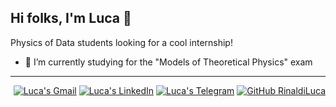 ## Hi folks, I'm Luca 👋

Physics of Data students looking for a cool internship!

<!---
- 🔭 I’m currently working on developing DMRG algorithm
-->
- 🌱 I’m currently studying for the "Models of Theoretical Physics" exam
***

<div align='right'>
  
  [![Luca's Gmail](https://img.shields.io/static/v1?style=plastic&message=Gmail&color=EA4335&logo=Gmail&logoColor=FFFFFF&label=)]([mail])
  [![Luca's LinkedIn](https://img.shields.io/badge/LinkedIn-0077B5?style=plastic&logo=linkedin&logoColor=white)]([linkedin])
  [![Luca's Telegram](https://img.shields.io/badge/Telegram-2CA5E0?style=plastic&logo=telegram&logoColor=white)]([telegram)
  [![GitHub RinaldiLuca](https://img.shields.io/github/followers/RinaldiLuca?label=follow&style=social)]([profile])
<div />

<!--
**RinaldiLuca/RinaldiLuca** is a ✨ _special_ ✨ repository because its `README.md` (this file) appears on your GitHub profile.

Here are some ideas to get you started:

- 🔭 I’m currently working on ...
- 🌱 I’m currently learning ...
- 👯 I’m looking to collaborate on ...
- 🤔 I’m looking for help with ...
- 💬 Ask me about ...
- 📫 How to reach me: ...
- 😄 Pronouns: ...
- ⚡ Fun fact: ...
-->


[profile]: https://github.com/RinaldiLuca
[linkedin]: https://www.linkedin.com/in/luca-rinaldi-97498421a/
[telegram]: https://t.me/lucarinna
[mail]: mailto:lucarinaldi.uni@gmail.com
